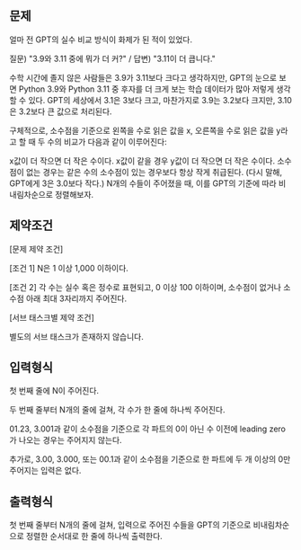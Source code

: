 ## 문제
얼마 전 GPT의 실수 비교 방식이 화제가 된 적이 있었다.

질문) "3.9와 3.11 중에 뭐가 더 커?" / 답변) "3.11이 더 큽니다."

수학 시간에 졸지 않은 사람들은 3.9가 3.11보다 크다고 생각하지만, GPT의 눈으로 보면 Python 3.9와 Python 3.11 중 후자를 더 크게 보는 학습 데이터가 많아 저렇게 생각할 수 있다. GPT의 세상에서 3.1은 3보다 크고, 마찬가지로 3.9는 3.2보다 크지만, 3.10은 3.2보다 큰 값으로 처리된다.

구체적으로, 소수점을 기준으로 왼쪽을 수로 읽은 값을 x, 오른쪽을 수로 읽은 값을 y라고 할 때 두 수의 비교가 다음과 같이 이루어진다:

x값이 더 작으면 더 작은 수이다.
x값이 같을 경우 y값이 더 작으면 더 작은 수이다.
소수점이 없는 경우는 같은 수의 소수점이 있는 경우보다 항상 작게 취급된다. (다시 말해, GPT에게 3은 3.0보다 작다.)
N개의 수들이 주어졌을 때, 이를 GPT의 기준에 따라 비내림차순으로 정렬해보자.

## 제약조건
[문제 제약 조건]

[조건 1] N은 1 이상 1,000 이하이다.

[조건 2] 각 수는 실수 혹은 정수로 표현되고, 0 이상 100 이하이며, 소수점이 없거나 소수점 아래 최대 3자리까지 주어진다.



[서브 태스크별 제약 조건]

별도의 서브 태스크가 존재하지 않습니다.

## 입력형식
첫 번째 줄에 N이 주어진다.

두 번째 줄부터 N개의 줄에 걸쳐, 각 수가 한 줄에 하나씩 주어진다.

01.23, 3.001과 같이 소수점을 기준으로 각 파트의 0이 아닌 수 이전에 leading zero가 나오는 경우는 주어지지 않는다.

추가로, 3.00, 3.000, 또는 00.1과 같이 소수점을 기준으로 한 파트에 두 개 이상의 0만 주어지는 입력은 없다.

## 출력형식
첫 번째 줄부터 N개의 줄에 걸쳐, 입력으로 주어진 수들을 GPT의 기준으로 비내림차순으로 정렬한 순서대로 한 줄에 하나씩 출력한다.
